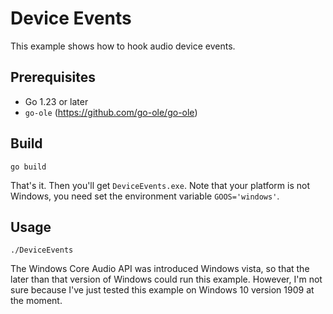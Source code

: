 # Device Events

This example shows how to hook audio device events.

## Prerequisites

- Go 1.23 or later
- `go-ole` (<https://github.com/go-ole/go-ole>)

## Build

```console
go build
```

That's it. Then you'll get `DeviceEvents.exe`. Note that your platform is not Windows, you need set the environment variable `GOOS='windows'`.

## Usage

```console
./DeviceEvents
```

The Windows Core Audio API was introduced Windows vista, so that the later than that version of Windows could run this example. However, I'm not sure because I've just tested this example on Windows 10 version 1909 at the moment.
